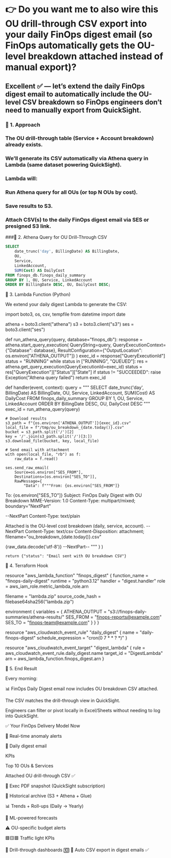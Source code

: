 # 👉 Do you want me to also wire this OU drill-through CSV export into your daily FinOps digest email (so FinOps automatically gets the OU-level breakdown attached instead of manual export)?

## Excellent ✅ — let’s extend the daily FinOps digest email to automatically include the OU-level CSV breakdown so FinOps engineers don’t need to manually export from QuickSight.

### 🔹 1. Approach

### The OU drill-through table (Service + Account breakdown) already exists.

### We’ll generate its CSV automatically via Athena query in Lambda (same dataset powering QuickSight).

### Lambda will:

### Run Athena query for all OUs (or top N OUs by cost).

### Save results to S3.

### Attach CSV(s) to the daily FinOps digest email via SES or presigned S3 link.

###🔹 2. Athena Query for OU Drill-Through CSV
```sql 
SELECT 
    date_trunc('day', BillingDate) AS BillingDate,
    OU,
    Service,
    LinkedAccount,
    SUM(Cost) AS DailyCost
FROM finops_db.finops_daily_summary
GROUP BY 1, OU, Service, LinkedAccount
ORDER BY BillingDate DESC, OU, DailyCost DESC;
```



🔹 3. Lambda Function (Python)

We extend your daily digest Lambda to generate the CSV:

import boto3, os, csv, tempfile
from datetime import date

athena = boto3.client("athena")
s3 = boto3.client("s3")
ses = boto3.client("ses")

def run_athena_query(query, database="finops_db"):
    response = athena.start_query_execution(
        QueryString=query,
        QueryExecutionContext={"Database": database},
        ResultConfiguration={"OutputLocation": os.environ["ATHENA_OUTPUT"]}
    )
    exec_id = response["QueryExecutionId"]
    status = "RUNNING"
    while status in ["RUNNING", "QUEUED"]:
        res = athena.get_query_execution(QueryExecutionId=exec_id)
        status = res["QueryExecution"]["Status"]["State"]
    if status != "SUCCEEDED":
        raise Exception("Athena query failed")
    return exec_id

def handler(event, context):
    query = """
    SELECT 
        date_trunc('day', BillingDate) AS BillingDate,
        OU,
        Service,
        LinkedAccount,
        SUM(Cost) AS DailyCost
    FROM finops_daily_summary
    GROUP BY 1, OU, Service, LinkedAccount
    ORDER BY BillingDate DESC, OU, DailyCost DESC
    """
    exec_id = run_athena_query(query)

    # Download results
    s3_path = f"{os.environ['ATHENA_OUTPUT']}{exec_id}.csv"
    local_file = f"/tmp/ou_breakdown_{date.today()}.csv"
    bucket = s3_path.split('/')[2]
    key = '/'.join(s3_path.split('/')[3:])
    s3.download_file(bucket, key, local_file)

    # Send email with attachment
    with open(local_file, "rb") as f:
        raw_data = f.read()

    ses.send_raw_email(
        Source=os.environ["SES_FROM"],
        Destinations=[os.environ["SES_TO"]],
        RawMessage={
            "Data": f"""From: {os.environ["SES_FROM"]}
To: {os.environ["SES_TO"]}
Subject: FinOps Daily Digest with OU Breakdown
MIME-Version: 1.0
Content-Type: multipart/mixed; boundary="NextPart"

--NextPart
Content-Type: text/plain

Attached is the OU-level cost breakdown (daily, service, account).
--NextPart
Content-Type: text/csv
Content-Disposition: attachment; filename="ou_breakdown_{date.today()}.csv"

{raw_data.decode('utf-8')}
--NextPart--
"""
        }
    )

    return {"status": "Email sent with OU breakdown CSV"}


🔹 4. Terraform Hook

resource "aws_lambda_function" "finops_digest" {
  function_name = "finops-daily-digest"
  runtime       = "python3.12"
  handler       = "digest.handler"
  role          = aws_iam_role.metric_lambda_role.arn

  filename         = "lambda.zip"
  source_code_hash = filebase64sha256("lambda.zip")

  environment {
    variables = {
      ATHENA_OUTPUT = "s3://finops-daily-summaries/athena-results/"
      SES_FROM      = "finops-reports@example.com"
      SES_TO        = "finops-team@example.com"
    }
  }
}

resource "aws_cloudwatch_event_rule" "daily_digest" {
  name                = "daily-finops-digest"
  schedule_expression = "cron(0 7 * * ? *)"
}

resource "aws_cloudwatch_event_target" "digest_lambda" {
  rule      = aws_cloudwatch_event_rule.daily_digest.name
  target_id = "DigestLambda"
  arn       = aws_lambda_function.finops_digest.arn
}


🔹 5. End Result

Every morning:

📊 FinOps Daily Digest email now includes OU breakdown CSV attached.

The CSV matches the drill-through view in QuickSight.

Engineers can filter or pivot locally in Excel/Sheets without needing to log into QuickSight.

✅ Your FinOps Delivery Model Now

🚨 Real-time anomaly alerts

📧 Daily digest email

KPIs

Top 10 OUs & Services

Attached OU drill-through CSV ✅

📨 Exec PDF snapshot (QuickSight subscription)

📂 Historical archive (S3 + Athena + Glue)

📊 Trends + Roll-ups (Daily → Yearly)

🔮 ML-powered forecasts

⚠️ OU-specific budget alerts

🟩🟨🟥 Traffic light KPIs

🔎 Drill-through dashboards
🔟 📂 Auto CSV export in digest emails ✅


